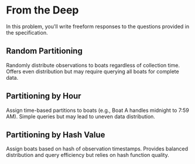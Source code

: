 # From the Deep

In this problem, you'll write freeform responses to the questions provided in the specification.

## Random Partitioning

Randomly distribute observations to boats regardless of collection time. Offers even distribution but may require querying all boats for complete data.

## Partitioning by Hour

Assign time-based partitions to boats (e.g., Boat A handles midnight to 7:59 AM). Simple queries but may lead to uneven data distribution.

## Partitioning by Hash Value

Assign boats based on hash of observation timestamps. Provides balanced distribution and query efficiency but relies on hash function quality.
